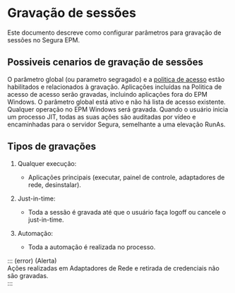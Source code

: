 # Gravação de sessões

Este documento descreve como configurar parâmetros para gravação de sessões no Segura EPM.

## Possiveis cenarios de gravação de sessões
O parâmetro global (ou parametro segragado) e a [politica de acesso](/v4/docs/epm-windows-how-to-create-access-policy) estão habilitados e relacionados à gravação.
Aplicações incluídas na Politica de acesso de acesso serão gravadas, incluindo aplicações fora do EPM Windows.
O parâmetro global está ativo e não há lista de acesso existente.
Qualquer operação no EPM Windows será gravada.
Quando o usuário inicia um processo JIT, todas as suas ações são auditadas por vídeo e encaminhadas para o servidor Segura, semelhante a uma elevação RunAs.

## Tipos de gravações

1. Qualquer execução:  
   * Aplicações principais (executar, painel de controle, adaptadores de rede, desinstalar).  

2. Just-in-time:  
   * Toda a sessão é gravada até que o usuário faça logoff ou cancele o just-in-time.  

3. Automação:  
   * Toda a automação é realizada no processo.  

::: (error) (Alerta)  
Ações realizadas em Adaptadores de Rede e retirada de credenciais não são gravadas.  
:::